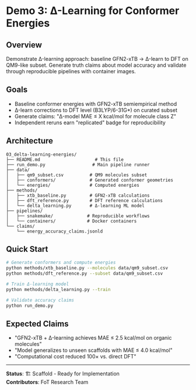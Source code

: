 # Demo 3: Δ-Learning for Conformer Energies

## Overview

Demonstrate Δ-learning approach: baseline GFN2-xTB → Δ-learn to DFT on QM9-like subset. Generate truth claims about model accuracy and validate through reproducible pipelines with container images.

## Goals

- Baseline conformer energies with GFN2-xTB semiempirical method
- Δ-learn corrections to DFT level (B3LYP/6-31G*) on curated subset
- Generate claims: "Δ-model MAE ≤ X kcal/mol for molecule class Z"
- Independent reruns earn "replicated" badge for reproducibility

## Architecture

```
03_delta-learning-energies/
├── README.md                     # This file
├── run_demo.py                  # Main pipeline runner
├── data/
│   ├── qm9_subset.csv          # QM9 molecules subset
│   ├── conformers/             # Generated conformer geometries
│   └── energies/               # Computed energies
├── methods/
│   ├── xtb_baseline.py         # GFN2-xTB calculations
│   ├── dft_reference.py        # DFT reference calculations  
│   └── delta_learning.py       # Δ-learning ML model
├── pipelines/
│   ├── snakemake/             # Reproducible workflows
│   └── containers/            # Docker containers
└── claims/
    └── energy_accuracy_claims.jsonld
```

## Quick Start

```bash
# Generate conformers and compute energies
python methods/xtb_baseline.py --molecules data/qm9_subset.csv
python methods/dft_reference.py --subset data/qm9_subset.csv

# Train Δ-learning model
python methods/delta_learning.py --train

# Validate accuracy claims
python run_demo.py
```

## Expected Claims

- "GFN2-xTB + Δ-learning achieves MAE ≤ 2.5 kcal/mol on organic molecules"
- "Model generalizes to unseen scaffolds with MAE ≤ 4.0 kcal/mol"
- "Computational cost reduced 100× vs. direct DFT"

---

**Status**: 🏗️ Scaffold - Ready for Implementation  
**Contributors**: FoT Research Team
